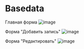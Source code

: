 # Basedata
Главная форма
![image](https://user-images.githubusercontent.com/48158561/120137290-c4edd000-c1f5-11eb-94cf-f57aa37d67de.png)

Форма "Добавить запись"
![image](https://user-images.githubusercontent.com/48158561/120137334-e353cb80-c1f5-11eb-9ead-37c84f9e861f.png)

Форма "Редактировать"
![image](https://user-images.githubusercontent.com/48158561/120137355-ef3f8d80-c1f5-11eb-888e-32ca92131763.png)
